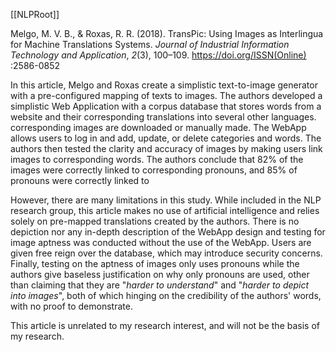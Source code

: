 [[NLPRoot]]

Melgo, M. V. B., & Roxas, R. R. (2018). TransPic: Using Images as Interlingua for Machine Translations Systems. _Journal of Industrial Information Technology and Application_, _2_(3), 100–109. https://doi.org/ISSN(Online) :2586-0852

In this article, Melgo and Roxas create a simplistic text-to-image generator with a pre-configured mapping of texts to images. The authors developed a simplistic Web Application with a corpus database that stores words from a website and their corresponding translations into several other languages. corresponding images are downloaded or manually made.  The WebApp allows users to log in and add, update, or delete categories and words. The authors then tested the clarity and accuracy of images by making users link images to corresponding words. The authors conclude that 82% of the images were correctly linked to corresponding pronouns, and 85% of pronouns were correctly linked to 

However, there are many limitations in this study. While included in the NLP research group, this article makes no use of artificial intelligence and relies solely on pre-mapped translations created by the authors. There is no depiction nor any in-depth description of the WebApp design and testing for image aptness was conducted without the use of the WebApp. Users are given free reign over the database, which may introduce security concerns. Finally, testing on the aptness of images only uses pronouns while the authors give baseless justification on why only pronouns are used, other than claiming that they are "*harder to understand*" and "*harder to depict into images*", both of which hinging on the credibility of the authors' words, with no proof to demonstrate.

This article is unrelated to my research interest, and will not be the basis of my research.